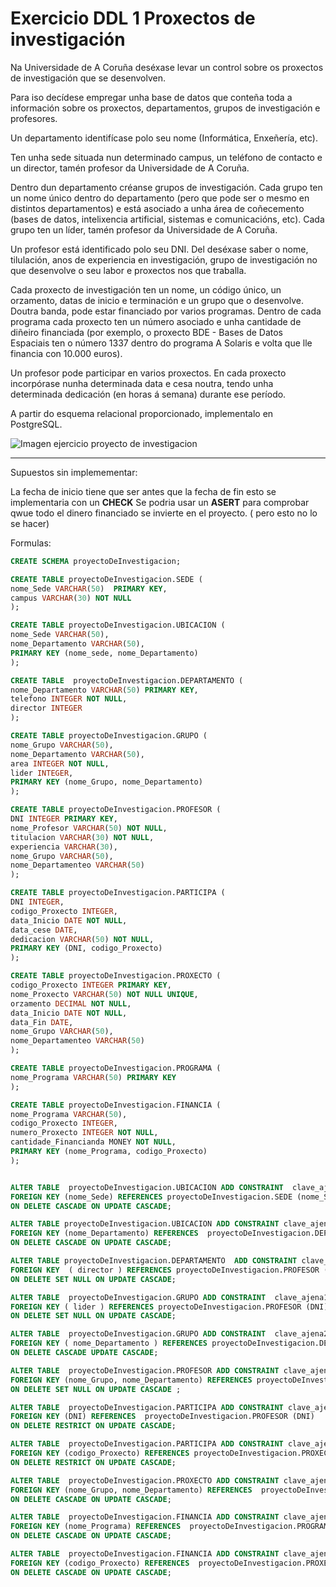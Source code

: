 # Exercicio DDL 1 Proxectos de investigación
Na Universidade de A Coruña deséxase levar un control sobre os proxectos de investigación que se desenvolven.

Para iso decídese empregar unha base de datos que conteña toda a información sobre os proxectos, departamentos, grupos de investigación e profesores.

Un departamento identifícase polo seu nome (Informática, Enxeñería, etc).

Ten unha sede situada nun determinado campus, un teléfono de contacto e un director, tamén profesor da Universidade de A Coruña.

Dentro dun departamento créanse grupos de investigación. Cada grupo ten un nome único dentro do departamento (pero que pode ser o mesmo en distintos departamentos) e está asociado a unha área de coñecemento (bases de datos, intelixencia artificial, sistemas e comunicacións, etc). Cada grupo ten un líder, tamén profesor da Universidade de A Coruña.

Un profesor está identificado polo seu DNI. Del deséxase saber o nome, tilulación, anos de experiencia en investigación, grupo de investigación no que desenvolve o seu labor e proxectos nos que traballa.

Cada proxecto de investigación ten un nome, un código único, un orzamento, datas de inicio e terminación e un grupo que o desenvolve. Doutra banda, pode estar financiado por varios programas. Dentro de cada programa cada proxecto ten un número asociado e unha cantidade de diñeiro financiada (por exemplo, o proxecto BDE - Bases de Datos Espaciais ten o número 1337 dentro do programa A Solaris e volta que lle financia con 10.000 euros).

Un profesor pode participar en varios proxectos. En cada proxecto incorpórase nunha determinada data e cesa noutra, tendo unha determinada dedicación (en horas á semana) durante ese período.

A partir do esquema relacional proporcionado, implementalo en PostgreSQL.


![Imagen ejercicio proyecto de investigacion](https://github.com/dam108/ApuntesSQL/blob/master/EjerciciosSQL/img/Ejercicios_PDI.PNG)


____________________________________________________________________________

Supuestos sin implemementar: 

La fecha de inicio tiene que ser antes que la fecha de fin esto se implementaria con un **CHECK**
Se podria usar un **ASERT** para comprobar qwue todo el dinero financiado se invierte en el proyecto. ( pero esto no lo se hacer)

Formulas: 

```sql
CREATE SCHEMA proyectoDeInvestigacion;

CREATE TABLE proyectoDeInvestigacion.SEDE (
nome_Sede VARCHAR(50)  PRIMARY KEY,
campus VARCHAR(30) NOT NULL
);

CREATE TABLE proyectoDeInvestigacion.UBICACION (
nome_Sede VARCHAR(50),
nome_Departamento VARCHAR(50),
PRIMARY KEY (nome_sede, nome_Departamento)
);

CREATE TABLE  proyectoDeInvestigacion.DEPARTAMENTO (
nome_Departamento VARCHAR(50) PRIMARY KEY,
telefono INTEGER NOT NULL,
director INTEGER
);

CREATE TABLE proyectoDeInvestigacion.GRUPO (
nome_Grupo VARCHAR(50),
nome_Departamento VARCHAR(50),
area INTEGER NOT NULL,
lider INTEGER,
PRIMARY KEY (nome_Grupo, nome_Departamento)
);

CREATE TABLE proyectoDeInvestigacion.PROFESOR (
DNI INTEGER PRIMARY KEY,
nome_Profesor VARCHAR(50) NOT NULL,
titulacion VARCHAR(30) NOT NULL,
experiencia VARCHAR(30),
nome_Grupo VARCHAR(50),
nome_Departamenteo VARCHAR(50)
);

CREATE TABLE proyectoDeInvestigacion.PARTICIPA (
DNI INTEGER,
codigo_Proxecto INTEGER,
data_Inicio DATE NOT NULL,
data_cese DATE,
dedicacion VARCHAR(50) NOT NULL,
PRIMARY KEY (DNI, codigo_Proxecto)
);

CREATE TABLE proyectoDeInvestigacion.PROXECTO (
codigo_Proxecto INTEGER PRIMARY KEY,
nome_Proxecto VARCHAR(50) NOT NULL UNIQUE,
orzamento DECIMAL NOT NULL,
data_Inicio DATE NOT NULL,
data_Fin DATE,
nome_Grupo VARCHAR(50),
nome_Departamenteo VARCHAR(50)
);

CREATE TABLE proyectoDeInvestigacion.PROGRAMA (
nome_Programa VARCHAR(50) PRIMARY KEY
);

CREATE TABLE proyectoDeInvestigacion.FINANCIA (
nome_Programa VARCHAR(50),
codigo_Proxecto INTEGER,
numero_Proxecto INTEGER NOT NULL,
cantidade_Financianda MONEY NOT NULL,
PRIMARY KEY (nome_Programa, codigo_Proxecto)
);


ALTER TABLE  proyectoDeInvestigacion.UBICACION ADD CONSTRAINT  clave_ajena1_ubicacion 
FOREIGN KEY (nome_Sede) REFERENCES proyectoDeInvestigacion.SEDE (nome_Sede) 
ON DELETE CASCADE ON UPDATE CASCADE;

ALTER TABLE proyectoDeInvestigacion.UBICACION ADD CONSTRAINT clave_ajena2_ubicacion 
FOREIGN KEY (nome_Departamento) REFERENCES  proyectoDeInvestigacion.DEPARTAMENTO (nome_Departamento) 
ON DELETE CASCADE ON UPDATE CASCADE;

ALTER TABLE proyectoDeInvestigacion.DEPARTAMENTO  ADD CONSTRAINT clave_ajena1_departamento 
FOREIGN KEY  ( director ) REFERENCES proyectoDeInvestigacion.PROFESOR (DNI) 
ON DELETE SET NULL ON UPDATE CASCADE;

ALTER TABLE  proyectoDeInvestigacion.GRUPO ADD CONSTRAINT  clave_ajena1_grupo 
FOREIGN KEY ( lider ) REFERENCES proyectoDeInvestigacion.PROFESOR (DNI) 
ON DELETE SET NULL ON UPDATE CASCADE;

ALTER TABLE  proyectoDeInvestigacion.GRUPO ADD CONSTRAINT  clave_ajena2_grupo 
FOREIGN KEY ( nome_Departamento ) REFERENCES proyectoDeInvestigacion.DEPARTAMENTO (nome_Departamento) 
ON DELETE CASCADE UPDATE CASCADE;

ALTER TABLE  proyectoDeInvestigacion.PROFESOR ADD CONSTRAINT clave_ajena1_profesor 
FOREIGN KEY (nome_Grupo, nome_Departamento) REFERENCES proyectoDeInvestigacion.GRUPO (nome_Grupo, nome_Departamento) 
ON DELETE SET NULL ON UPDATE CASCADE ;

ALTER TABLE  proyectoDeInvestigacion.PARTICIPA ADD CONSTRAINT clave_ajena1_participa 
FOREIGN KEY (DNI) REFERENCES  proyectoDeInvestigacion.PROFESOR (DNI) 
ON DELETE RESTRICT ON UPDATE CASCADE;

ALTER TABLE  proyectoDeInvestigacion.PARTICIPA ADD CONSTRAINT clave_ajena2_participa 
FOREIGN KEY (codigo_Proxecto) REFERENCES proyectoDeInvestigacion.PROXECTO (codigo_Proxecto) 
ON DELETE RESTRICT ON UPDATE CASCADE;

ALTER TABLE  proyectoDeInvestigacion.PROXECTO ADD CONSTRAINT clave_ajena1_proxecto 
FOREIGN KEY (nome_Grupo, nome_Departamento) REFERENCES  proyectoDeInvestigacion.GRUPO (nome_Grupo, nome_Departamento) 
ON DELETE CASCADE ON UPDATE CASCADE;

ALTER TABLE  proyectoDeInvestigacion.FINANCIA ADD CONSTRAINT clave_ajena1_financia 
FOREIGN KEY (nome_Programa) REFERENCES  proyectoDeInvestigacion.PROGRAMA (nome_Programa) 
ON DELETE CASCADE ON UPDATE CASCADE;

ALTER TABLE  proyectoDeInvestigacion.FINANCIA ADD CONSTRAINT clave_ajena2_financia 
FOREIGN KEY (codigo_Proxecto) REFERENCES  proyectoDeInvestigacion.PROXECTO (codigo_Proxecto) 
ON DELETE CASCADE ON UPDATE CASCADE;

```
